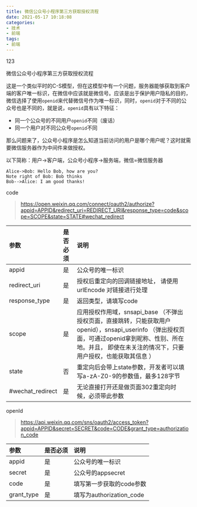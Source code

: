 ```yaml
---
title: 微信公众号小程序第三方获取授权流程
date: 2021-05-17 10:18:08
categories:
- 技术
- 前端
tags:
- 前端
---
```


123



微信公众号小程序第三方获取授权流程



这是一个类似平时的C-S模型，但在这模型中有一个问题，服务器能够获取到客户端的客户唯一标识，在微信中应该就是微信号。应该是出于保护用户隐私的目的，微信选择了使用`openid`来代替微信号作为唯一标识，同时，`openid`对于不同的公众号也是不同的，就是说，`openid`具有以下特征：

- 同一个公众号的不同用户`openid`不同（废话）
- 同一个用户对不同公众号`openid`不同

那么问题来了，公众号小程序是怎么知道当前访问的用户是哪个用户呢？这时就需要微信服务器作为中间件来做授权。

以下简称：用户->客户端，公众号小程序->服务端，微信=微信服务器



```sequence
Alice->Bob: Hello Bob, how are you?
Note right of Bob: Bob thinks
Bob-->Alice: I am good thanks!
```





code

> https://open.weixin.qq.com/connect/oauth2/authorize?appid=APPID&redirect_uri=REDIRECT_URI&response_type=code&scope=SCOPE&state=STATE#wechat_redirect

| 参数             | 是否必须 | 说明                                                         |
| :--------------- | :------- | :----------------------------------------------------------- |
| appid            | 是       | 公众号的唯一标识                                             |
| redirect_uri     | 是       | 授权后重定向的回调链接地址， 请使用 urlEncode 对链接进行处理 |
| response_type    | 是       | 返回类型，请填写code                                         |
| scope            | 是       | 应用授权作用域，snsapi_base （不弹出授权页面，直接跳转，只能获取用户openid），snsapi_userinfo （弹出授权页面，可通过openid拿到昵称、性别、所在地。并且， 即使在未关注的情况下，只要用户授权，也能获取其信息 ） |
| state            | 否       | 重定向后会带上state参数，开发者可以填写a-zA-Z0-9的参数值，最多128字节 |
| #wechat_redirect | 是       | 无论直接打开还是做页面302重定向时候，必须带此参数            |





openId

> https://api.weixin.qq.com/sns/oauth2/access_token?appid=APPID&secret=SECRET&code=CODE&grant_type=authorization_code

| 参数       | 是否必须 | 说明                     |
| :--------- | :------- | :----------------------- |
| appid      | 是       | 公众号的唯一标识         |
| secret     | 是       | 公众号的appsecret        |
| code       | 是       | 填写第一步获取的code参数 |
| grant_type | 是       | 填写为authorization_code |
